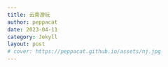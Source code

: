 ```yaml
---
title: 云南游玩
author: peppacat
date: 2023-04-11
category: Jekyll
layout: post
# cover: https://peppacat.github.io/assets/nj.jpg
---
```


<head>
    <style>
        .box {
            display: flex;
            flex-wrap: wrap;
        }

        .imageBox {
            position: relative;
            overflow: hidden;
            margin-bottom: 2%;
            width: 1000px;
        }

        /* 2/3 */
        .imageBox img:nth-child(1):nth-last-child(2),
        .imageBox img:nth-child(2):nth-last-child(1),
        .imageBox img:nth-child(1):nth-last-child(3),
        .imageBox img:nth-child(2):nth-last-child(2),
        .imageBox img:nth-child(3):nth-last-child(1) {
            width: 32%;
        }

        /* 4 */
        .imageBox img:nth-child(1):nth-last-child(4),
        .imageBox img:nth-child(2):nth-last-child(3),
        .imageBox img:nth-child(3):nth-last-child(2),
        .imageBox img:nth-child(4):nth-last-child(1) {
            width: 49%;
        }

        /*  5张以上图片  */
        .imageBox img:nth-child(1):nth-last-child(n + 5),
        .imageBox img:nth-child(1):nth-last-child(n + 5)~img {
            width: 32%;
        }
    </style>
</head>

# 地图

  <div class="box">
      <div class="imageBox">
          <img src="\assets\yunnan\yunnan.png">
          <img src="\assets\yunnan\dali.png">
          <img src="\assets\yunnan\lijiang.png">
          <img src="\assets\yunnan\luguhu.png">
          <img src="\assets\yunnan\xianggelila.png">
          <img src="\assets\yunnan\kunming.png">
      </div>
  </div>

# 时间
* 9天:4.29-5.7

# 准备
* 提前订机票
* 提前订火车票
* 提前订酒店
* 购买户外装备
* 下载app(马蜂窝,大众点评,游云南,高德地图,百度地图)

# 行李
<div class="table-wrapper" markdown="block">

  |名称|说明|出门确认|其他|
  |:-:|:-:|:-:|:-:|
  |手机||||
  |钱包|身份证,银行卡,现金|||
  |钥匙||||
  |现金|1000备用|||
  |背包|迪卡侬户外旅行款|||
  |电脑|轻巧办公|||
  |耳机||||
  |充电宝|2W毫安|||
  |充电线|apple和安卓|||
  |自拍杆||||
  |遮阳帽||||
  |墨镜||||
  |冲锋衣|防风保暖|||
  |雨伞|轻便旅行款|||
  |水杯|轻便防漏运动款|||
  |纸巾||||
  |防晒霜||||
  |红景天|预防高反|||
  |氧气|景区买|||
  |口罩||||
  |换洗衣服|一套|||
  |零食||||

</div>

# 路线
昆明->泸沽湖(2天)->香格里拉(1天)->丽江(1天)->大理(1天)->昆明

```
1. 行程重点香格里拉和泸沽湖,大理和丽江偏商业化
2. 大理景点多,环湖游玩比较费时间,多安排时间
3. 丽江商业化最严重,无太多风景,喜欢夜生活和热闹的可以多安排
4. 香格里拉和泸沽湖虽远,一定要去
5. 云南紫外线强,一定要注意防嗮
```

# 行程

<!-- 废弃方案
<div class="table-wrapper" markdown="block">

  |日期|行程|景点|吃饭|住宿|费用|备注|
  |:-:|:-:|:-:|:-:|:-:|:-:|:-:|
  |4.28-4.30(34h)|卧铺火车|无|自带零食|卧铺|446|30早上6:21到昆明|
  |4.30|昆明->大理(火车2h)|大理古城(4A景区,南诏国大理国都城),喜洲古镇(看油菜花,水稻田,品尝正宗喜洲粑粑吧),天龙八部影视城(天龙八部拍摄地,感受当年繁荣大理国),|1.大理段公子.天龙八部特色体验店 2.大理方舟胖子.我在大理等你店 3.云隐小厨.传统大理美食 4.其他|住大理|吃饭200,火车票150,住宿150||
  |5.1|大理->丽江(火车2h)|苍山和洱海|现场决定|傍晚去丽江,住丽江|门票200,,火车票80,住宿150,吃饭200||
  |5.2|丽江|玉龙雪山|1.阿婆腊排骨火锅(旗舰店) 2.滇厨餐厅.小锅巴纳西美食 3.石锅渔山馆.云南野生菌主题餐厅 4.云雪丽.民族风情纳西庭院餐厅 5.其他|丽江|门票200,吃饭200||
  |5.3|丽江->泸沽湖(汽车4h)|1.里格岛(观赏泸沽湖的绝佳地) 2.格姆女神山(坐滑道拍摄泸沽湖) 3.泸源涯(摩梭的神圣之地) 4.情人滩(情侣打卡点) 5.女神山(日落最佳观赏地,世外桃源) 6.草海(邂逅最美日落) 7.走婚桥(天下第一鹊桥,摩梭男女约会之地)|1.阿玛菌香园土鸡火锅(大洛水泸沽湖店) 2.摩梭火焰烧烤 3.五叶私房.盐帮味道:川菜 4.其他:蒸汽石锅鱼|泸沽湖|吃饭200,汽车票100,住宿150||
 |5.4|泸沽湖|1.里格岛(观赏泸沽湖的绝佳地) 2.格姆女神山(坐滑道拍摄泸沽湖) 3.泸源涯(摩梭的神圣之地) 4.情人滩(情侣打卡点) 5.女神山(日落最佳观赏地,世外桃源) 6.草海(邂逅最美日落) 7.走婚桥(天下第一鹊桥,摩梭男女约会之地)|1.阿玛菌香园土鸡火锅(大洛水泸沽湖店) 2.摩梭火焰烧烤 3.五叶私房.盐帮味道:川菜 4.其他:蒸汽石锅鱼|泸沽湖|吃饭200,住宿150||
  |5.5|泸沽湖->丽江(汽车4h)->香格里拉|丽江夜市|特色美食|丽江|吃饭200,住宿150|休息一天|
  |5.6|香格里(汽车4h)|拉普达措公园|1.顺顺小吃 2.塔洛藏餐吧 3.老字号特色藏餐 4.其他|独克宗古城|吃饭200,住宿150||
  |5.7|香格里拉->丽江(汽车4h)->昆明(火车2h)|1.滇池(昆明灵魂) 2.海埂大坝(喂红嘴鸥)|当地特色小吃|无|吃饭200,汽车票100,火车票150|昆明游玩,赶路到长水机场|

  </div> -->


<div class="table-wrapper" markdown="block">

  |日期|行程|景点|吃饭|住宿|费用|备注|
  |:-:|:-:|:-:|:-:|:-:|:-:|:-:|
  |4.28-4.30(34h)|卧铺火车|无|自带零食|卧铺|446|30早上6:21到昆明|
  |4.30|昆明->丽江(4h)->泸沽湖(4h)|无|泸沽湖吃晚饭|泸沽湖||8h|
  |5.1|泸沽湖|||泸沽湖|泸沽湖||
  |5.2|泸沽湖|坐船|坐船|泸沽湖|泸沽湖||
  |5.3|泸沽湖->丽江(4h)->香格里拉(4h)|无|香格里拉吃晚饭|香格里拉||8h|
  |5.4|香格里拉|拉普达措公园||香格里拉|||
  |5.5|香格里拉->丽江(4h)|夜市,古城||丽江||4h|
  |5.6|丽江->大理(2h)|上午丽江雪山,晚上到大理:大理古城(4A景区,南诏国大理国都城)||||2h|
  |5.7|大理->昆明(2h)|上午逛洱海,下午到昆明|大理中饭,昆明晚饭|无||2h|
  
  </div>

# 吃饭

## 泸沽湖
1. 阿玛菌香园土鸡火锅(大洛水泸沽湖店) 
2. 摩梭火焰烧烤 
3. 五叶私房.盐帮味道:川菜 
4. 其他:蒸汽石锅鱼

## 香格里拉
1. 顺顺小吃 
2. 塔洛藏餐吧 
3. 老字号特色藏餐 
4. 其他|独克宗古城

## 丽江
1. 阿婆腊排骨火锅(旗舰店) 
2. 滇厨餐厅.小锅巴纳西美食 
3. 石锅渔山馆.云南野生菌主题餐厅 
4. 云雪丽.民族风情纳西庭院餐厅 
5. 其他

## 大理
1. 大理段公子.天龙八部特色体验店 
2. 大理方舟胖子.我在大理等你店 
3. 云隐小厨.传统大理美食 
4. 其他

## 昆明
1. 当地特色小吃

# 住宿

<div class="table-wrapper" markdown="block">

|日期|酒店|价格|地点|
|:-:|:-:|:-:|:-:|
|4.28-4.29|卧铺|440||
|4.30|||泸沽湖|
|5.1|||泸沽湖|
|5.2|||泸沽湖|
|5.3|||香格里拉|
|5.4|||香格里拉|
|5.5|||丽江|
|5.6|||大理|
|5.7|||回家|

</div>

# 小记
